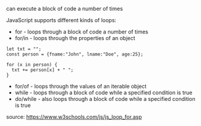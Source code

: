 can execute a block of code a number of times

JavaScript supports different kinds of loops:

- for - loops through a block of code a number of times
- for/in - loops through the properties of an object
```
let txt = "";
const person = {fname:"John", lname:"Doe", age:25}; 

for (x in person) {
  txt += person[x] + " ";
}
```
- for/of - loops through the values of an iterable object
- while - loops through a block of code while a specified condition is true
- do/while - also loops through a block of code while a specified condition is true

source: https://www.w3schools.com/js/js_loop_for.asp